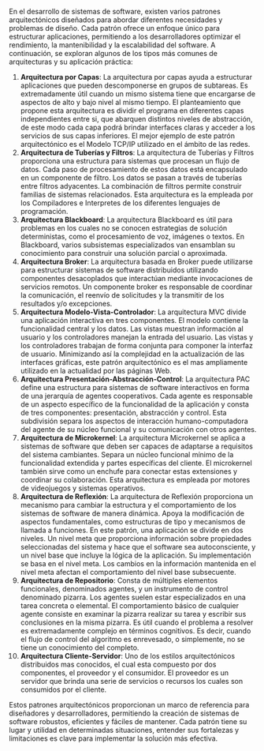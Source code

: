 En el desarrollo de sistemas de software, existen varios patrones arquitectónicos diseñados para abordar diferentes necesidades y problemas de diseño. Cada patrón ofrece un enfoque único para estructurar aplicaciones, permitiendo a los desarrolladores optimizar el rendimiento, la mantenibilidad y la escalabilidad del software. A continuación, se exploran algunos de los tipos más comunes de arquitecturas y su aplicación práctica:
1. **Arquitectura por Capas**: La arquitectura por capas ayuda a estructurar aplicaciones que pueden descomponerse en grupos de subtareas. Es extremadamente útil cuando un mismo sistema tiene que encargarse de aspectos de alto y bajo nivel al mismo tiempo. El planteamiento que propone esta arquitectura es dividir el programa en diferentes capas independientes entre si, que abarquen distintos niveles de abstracción, de este modo cada capa podrá brindar interfaces claras y acceder a los servicios de sus capas inferiores. El mejor ejemplo de este patrón arquitectónico es el Modelo TCP/IP utilizado en el ámbito de las redes.
2. **Arquitectura de Tuberías y Filtros**: La arquitectura de Tuberías y Filtros proporciona una estructura para sistemas que procesan un flujo de datos. Cada paso de procesamiento de estos datos está encapsulado en un componente de filtro. Los datos se pasan a través de tuberías entre filtros adyacentes. La combinación de filtros permite construir familias de sistemas relacionados. Esta arquitectura es la empleada por los Compiladores e Interpretes de los diferentes lenguajes de programación.
3. **Arquitectura Blackboard**: La arquitectura Blackboard es útil para problemas en los cuales no se conocen estrategias de solución deterministas, como el procesamiento de voz, imágenes o textos. En Blackboard, varios subsistemas especializados van ensamblan su conocimiento para construir una solución parcial o aproximada.
4. **Arquitectura Broker**: La arquitectura basada en Broker puede utilizarse para estructurar sistemas de software distribuidos utilizando componentes desacoplados que interactúan mediante invocaciones de servicios remotos. Un componente broker es responsable de coordinar la comunicación, el reenvío de solicitudes y la transmitir de los resultados y/o excepciones.
5. **Arquitectura Modelo-Vista-Controlador**: La arquitectura MVC divide una aplicación interactiva en tres componentes. El modelo contiene la funcionalidad central y los datos. Las vistas muestran información al usuario y los controladores manejan la entrada del usuario. Las vistas y los controladores trabajan de forma conjunta para componer la interfaz de usuario. Minimizando así la complejidad en la actualización de las interfaces gráficas, este patrón arquitectónico es el mas ampliamente utilizado en la actualidad por las páginas Web.
6. **Arquitectura Presentación-Abstracción-Control**: La arquitectura PAC define una estructura para sistemas de software interactivos en forma de una jerarquía de agentes cooperativos. Cada agente es responsable de un aspecto específico de la funcionalidad de la aplicación y consta de tres componentes: presentación, abstracción y control. Esta subdivisión separa los aspectos de interacción humano-computadora del agente de su núcleo funcional y su comunicación con otros agentes.
7. **Arquitectura de Microkernel**: La arquitectura Microkernel se aplica a sistemas de software que deben ser capaces de adaptarse a requisitos del sistema cambiantes. Separa un núcleo funcional mínimo de la funcionalidad extendida y partes específicas del cliente. El microkernel también sirve como un enchufe para conectar estas extensiones y coordinar su colaboración. Esta arquitectura es empleada por motores de videojuegos y sistemas operativos.
8. **Arquitectura de Reflexión**: La arquitectura de Reflexión proporciona un mecanismo para cambiar la estructura y el comportamiento de los sistemas de software de manera dinámica. Apoya la modificación de aspectos fundamentales, como estructuras de tipo y mecanismos de llamada a funciones. En este patrón, una aplicación se divide en dos niveles. Un nivel meta que proporciona información sobre propiedades seleccionadas del sistema y hace que el software sea autoconsciente, y un nivel base que incluye la lógica de la aplicación. Su implementación se basa en el nivel meta. Los cambios en la información mantenida en el nivel meta afectan el comportamiento del nivel base subsecuente.
9. **Arquitectura de Repositorio**: Consta de múltiples elementos funcionales, denominados agentes, y un instrumento de control denominado pizarra. Los agentes suelen estar especializados en una tarea concreta o elemental. El comportamiento básico de cualquier agente consiste en examinar la pizarra realizar su tarea y escribir sus conclusiones en la misma pizarra. Es útil cuando el problema a resolver es extremadamente complejo en términos cognitivos. Es decir, cuando el flujo de control del algoritmo es enrevesado, o simplemente, no se tiene un conocimiento del completo.
10. **Arquitectura Cliente-Servidor**: Uno de los estilos arquitectónicos distribuidos mas conocidos, el cual esta compuesto por dos componentes, el proveedor y el consumidor. El proveedor es un servidor que brinda una serie de servicios o recursos los cuales son consumidos por el cliente.

Estos patrones arquitectónicos proporcionan un marco de referencia para diseñadores y desarrolladores, permitiendo la creación de sistemas de software robustos, eficientes y fáciles de mantener. Cada patrón tiene su lugar y utilidad en determinadas situaciones, entender sus fortalezas y limitaciones es clave para implementar la solución más efectiva.